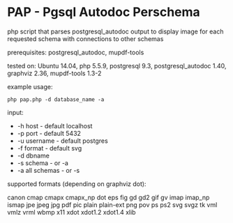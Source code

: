 # PAP - Pgsql Autodoc Perschema

php script that parses postgresql_autodoc output to display image for each requested schema with connections to other schemas

prerequisites: postgresql_autodoc, mupdf-tools

tested on: Ubuntu 14.04, php 5.5.9, postgresql 9.3, postgresql_autodoc 1.40, graphviz 2.36, mupdf-tools 1.3-2

example usage: 
```
php pap.php -d database_name -a
```

input: 
-  -h host - default localhost
-  -p port - default 5432
-  -u username - default postgres
-  -f format - default svg
-  -d dbname
-  -s schema - or -a
-  -a all schemas - or -s

supported formats (depending on graphviz dot):

canon cmap cmapx cmapx_np dot eps fig gd gd2 gif gv imap imap_np ismap jpe jpeg jpg pdf pic plain plain-ext png pov ps ps2 svg svgz tk vml vmlz vrml wbmp x11 xdot xdot1.2 xdot1.4 xlib